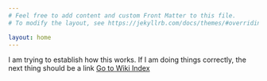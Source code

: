 ```yaml
---
# Feel free to add content and custom Front Matter to this file.
# To modify the layout, see https://jekyllrb.com/docs/themes/#overriding-theme-defaults

layout: home
---
```

I am trying to establish how this works.
If I am doing things correctly, the next thing should be a link
[Go to Wiki Index](/wiki/)